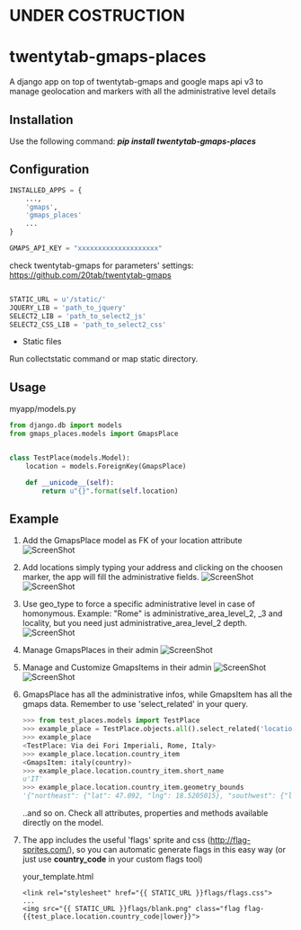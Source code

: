 UNDER COSTRUCTION
=================


twentytab-gmaps-places
=====================

A django app on top of twentytab-gmaps and google maps api v3 to manage geolocation and markers with all the administrative level details

## Installation

Use the following command: <b><i>pip install twentytab-gmaps-places</i></b>

## Configuration

```py
INSTALLED_APPS = {
    ...,
    'gmaps',
    'gmaps_places'
    ...
}

GMAPS_API_KEY = "xxxxxxxxxxxxxxxxxxxx"

```

check twentytab-gmaps for parameters' settings:
https://github.com/20tab/twentytab-gmaps

```py

STATIC_URL = u'/static/'
JQUERY_LIB = 'path_to_jquery'
SELECT2_LIB = 'path_to_select2_js'
SELECT2_CSS_LIB = 'path_to_select2_css'

```


- Static files

Run collectstatic command or map static directory.

## Usage

myapp/models.py
```py
from django.db import models
from gmaps_places.models import GmapsPlace


class TestPlace(models.Model):
    location = models.ForeignKey(GmapsPlace)

    def __unicode__(self):
        return u"{}".format(self.location)
```

## Example
1. Add the GmapsPlace model as FK of your location attribute
    ![ScreenShot](https://raw.github.com/20tab/twentytab-gmaps-places/master/img/screenshot1-models.png)

2. Add locations simply typing your address and clicking on the choosen marker, the app will fill the administrative fields.
    ![ScreenShot](https://raw.github.com/20tab/twentytab-gmaps-places/master/img/screenshot2-address.png)
    ![ScreenShot](https://raw.github.com/20tab/twentytab-gmaps-places/master/img/screenshot2b-address.png)

3. Use geo_type to force a specific administrative level in case of homonymous. Example: "Rome" is administrative_area_level_2, _3 and locality, but you need just administrative_area_level_2 depth.
    ![ScreenShot](https://raw.github.com/20tab/twentytab-gmaps-places/master/img/screenshot3-geo_type.png)

4. Manage GmapsPlaces in their admin 
    ![ScreenShot](https://raw.github.com/20tab/twentytab-gmaps-places/master/img/screenshot4-gmaps_places_admin.png)

5. Manage and Customize GmapsItems in their admin 
    ![ScreenShot](https://raw.github.com/20tab/twentytab-gmaps-places/master/img/screenshot5-gmaps_items_admin.png)
    ![ScreenShot](https://raw.github.com/20tab/twentytab-gmaps-places/master/img/screenshot5b-gmaps_items_admin.png)

6. GmapsPlace has all the administrative infos, while GmapsItem has all the gmaps data. Remember to use 'select_related' in your query.
    ```py
    >>> from test_places.models import TestPlace
    >>> example_place = TestPlace.objects.all().select_related('location', 'location__country_item')[0]
    >>> example_place
    <TestPlace: Via dei Fori Imperiali, Rome, Italy>
    >>> example_place.location.country_item
    <GmapsItem: italy(country)>
    >>> example_place.location.country_item.short_name
    u'IT'
    >>> example_place.location.country_item.geometry_bounds
    '{"northeast": {"lat": 47.092, "lng": 18.5205015}, "southwest": {"lat": 35.4929201, "lng": 6.6267201}}'
    ```
    ..and so on. Check all attributes, properties and methods available directly on the model.

7. The app includes the useful 'flags' sprite and css (http://flag-sprites.com/), so you can automatic generate flags in this easy way (or just use **country_code** in your custom flags tool)

    your_template.html
    ```django
    <link rel="stylesheet" href="{{ STATIC_URL }}flags/flags.css">
    ...
    <img src="{{ STATIC_URL }}flags/blank.png" class="flag flag-{{test_place.location.country_code|lower}}">
    ```
